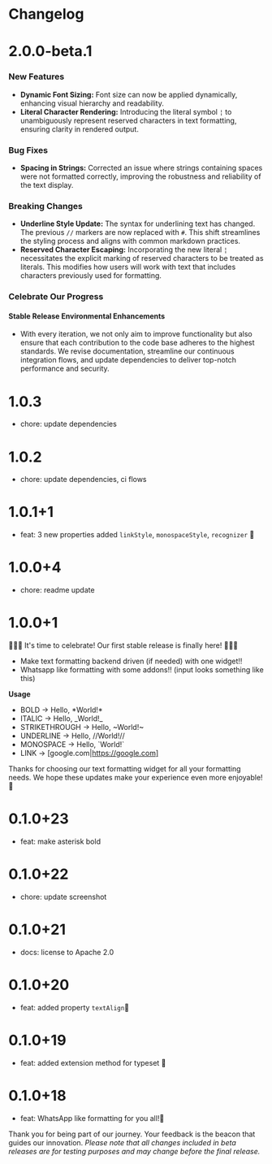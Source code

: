 
# Changelog

# 2.0.0-beta.1
### New Features
- **Dynamic Font Sizing:** Font size can now be applied dynamically, enhancing visual hierarchy and readability.
- **Literal Character Rendering:** Introducing the literal symbol `¦` to unambiguously represent reserved characters in text formatting, ensuring clarity in rendered output.

### Bug Fixes
- **Spacing in Strings:** Corrected an issue where strings containing spaces were not formatted correctly, improving the robustness and reliability of the text display.

### Breaking Changes
- **Underline Style Update:** The syntax for underlining text has changed. The previous `//` markers are now replaced with `#`. This shift streamlines the styling process and aligns with common markdown practices.
- **Reserved Character Escaping:** Incorporating the new literal `¦` necessitates the explicit marking of reserved characters to be treated as literals. This modifies how users will work with text that includes characters previously used for formatting.

### Celebrate Our Progress
#### Stable Release Environmental Enhancements
- With every iteration, we not only aim to improve functionality but also ensure that each contribution to the code base adheres to the highest standards. We revise documentation, streamline our continuous integration flows, and update dependencies to deliver top-notch performance and security.

# 1.0.3
- chore: update dependencies

# 1.0.2
- chore: update dependencies, ci flows

# 1.0.1+1
- feat: 3 new properties added `linkStyle`, `monospaceStyle`, `recognizer` 💙

# 1.0.0+4
- chore: readme update

# 1.0.0+1
🎉🎉🎉 It's time to celebrate! Our first stable release is finally here! 🎉🎉🎉


- Make text formatting backend driven (if needed) with one widget!!
- Whatsapp like formatting with some addons!!
(input looks something like this)

**Usage**
- BOLD → Hello, \*World!*
- ITALIC → Hello,  \_World!_ 
- STRIKETHROUGH → Hello, \~World!~
- UNDERLINE → Hello, //World!// 
- MONOSPACE → Hello, \`World!`
- LINK → [google.com|https://google.com]

Thanks for choosing our text formatting widget for all your formatting needs. We hope these updates make your experience even more enjoyable! 🤗

# 0.1.0+23
- feat: make asterisk bold
# 0.1.0+22
- chore: update screenshot
# 0.1.0+21
- docs: license to Apache 2.0

# 0.1.0+20
- feat: added property `textAlign`🎉

# 0.1.0+19

- feat: added extension method for typeset 🎉
# 0.1.0+18

- feat: WhatsApp like formatting for you all!🎉


Thank you for being part of our journey. Your feedback is the beacon that guides our innovation. 
*Please note that all changes included in beta releases are for testing purposes and may change before the final release.* 